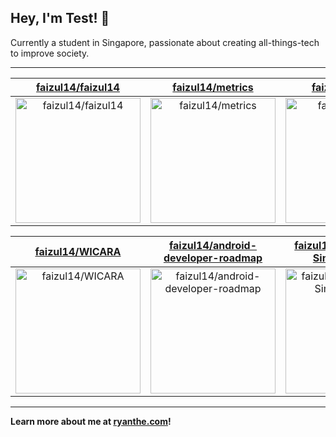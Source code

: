## Hey, I'm Test! 👋

Currently a student in Singapore, passionate about creating all-things-tech to improve society.

---

| [faizul14/faizul14](https://github.com/faizul14/faizul14) | [faizul14/metrics](https://github.com/faizul14/metrics) | [faizul14/QRKU](https://github.com/faizul14/QRKU) |
| :-: | :-: | :-: |
| <a href="https://github.com/faizul14/faizul14"><img src="https://github.com/faizul14/faizul14/raw/main/DISPLAY.jpg" alt="faizul14/faizul14" title="faizul14/faizul14" width="200" height="200"></a> | <a href="https://github.com/faizul14/metrics"><img src="https://github.com/faizul14/faizul14/raw/main/DISPLAY.jpg" alt="faizul14/metrics" title="faizul14/metrics" width="200" height="200"></a> | <a href="https://github.com/faizul14/QRKU"><img src="https://github.com/faizul14/faizul14/raw/main/DISPLAY.jpg" alt="faizul14/QRKU" title="faizul14/QRKU" width="200" height="200"></a> |

| [faizul14/WICARA](https://github.com/faizul14/WICARA) | [faizul14/android-developer-roadmap](https://github.com/faizul14/android-developer-roadmap) | [faizul14/Preparation-Simulasi-AAD](https://github.com/faizul14/Preparation-Simulasi-AAD) |
| :-: | :-: | :-: |
| <a href="https://github.com/faizul14/WICARA"><img src="https://github.com/faizul14/faizul14/raw/main/DISPLAY.jpg" alt="faizul14/WICARA" title="faizul14/WICARA" width="200" height="200"></a> | <a href="https://github.com/faizul14/android-developer-roadmap"><img src="https://github.com/faizul14/faizul14/raw/main/DISPLAY.jpg" alt="faizul14/android-developer-roadmap" title="faizul14/android-developer-roadmap" width="200" height="200"></a> | <a href="https://github.com/faizul14/Preparation-Simulasi-AAD"><img src="https://github.com/faizul14/faizul14/raw/main/DISPLAY.jpg" alt="faizul14/Preparation-Simulasi-AAD" title="faizul14/Preparation-Simulasi-AAD" width="200" height="200"></a> |



---

**Learn more about me at [ryanthe.com](https://www.ryanthe.com)!**